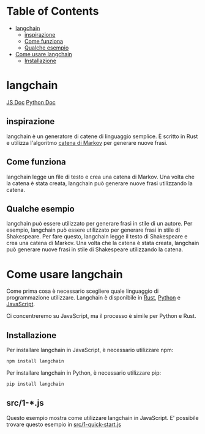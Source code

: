 # Table of Contents

- [langchain](#langchain)
  - [inspirazione](#inspirazione)
  - [Come funziona](#come-funziona)
  - [Qualche esempio](#qualche-esempio)
- [Come usare langchain](#come-usare-langchain)
  - [Installazione](#installazione)

# langchain

[JS Doc](https://js.langchain.com/docs/)
[Python Doc](https://python.langchain.com/en/latest/)

## inspirazione

langchain è un generatore di catene di linguaggio semplice. È scritto in Rust e utilizza l'algoritmo [catena di Markov](https://it.wikipedia.org/wiki/Catena_di_Markov) per generare nuove frasi.

## Come funziona

langchain legge un file di testo e crea una catena di Markov. Una volta che la catena è stata creata, langchain può generare nuove frasi utilizzando la catena.

## Qualche esempio

langchain può essere utilizzato per generare frasi in stile di un autore.
Per esempio, langchain può essere utilizzato per generare frasi in stile di Shakespeare. Per fare questo, langchain legge il testo di Shakespeare e crea una catena di Markov. Una volta che la catena è stata creata, langchain può generare nuove frasi in stile di Shakespeare utilizzando la catena.

# Come usare langchain

Come prima cosa è necessario scegliere quale linguaggio di programmazione utilizzare. Langchain è disponibile in [Rust](https://www.rust-lang.org/), [Python](https://www.python.org/) e [JavaScript](https://www.javascript.com/).

Ci concentreremo su JavaScript, ma il processo è simile per Python e Rust.

## Installazione

Per installare langchain in JavaScript, è necessario utilizzare npm:

```bash
npm install langchain
```

Per installare langchain in Python, è necessario utilizzare pip:

```bash
pip install langchain
```

## src/1-\*.js

Questo esempio mostra come utilizzare langchain in JavaScript.
E' possibile trovare questo esempio in [src/1-quick-start.js](src/1-quick-start.js)
